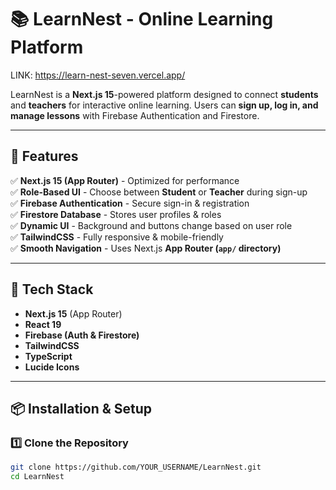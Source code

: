 ﻿# 📚 LearnNest - Online Learning Platform  

LINK: https://learn-nest-seven.vercel.app/

LearnNest is a **Next.js 15**-powered platform designed to connect **students** and **teachers** for interactive online learning. Users can **sign up, log in, and manage lessons** with Firebase Authentication and Firestore.  

---

## 🚀 Features  

✅ **Next.js 15 (App Router)** - Optimized for performance  
✅ **Role-Based UI** - Choose between **Student** or **Teacher** during sign-up  
✅ **Firebase Authentication** - Secure sign-in & registration  
✅ **Firestore Database** - Stores user profiles & roles  
✅ **Dynamic UI** - Background and buttons change based on user role  
✅ **TailwindCSS** - Fully responsive & mobile-friendly  
✅ **Smooth Navigation** - Uses Next.js **App Router (`app/` directory)**  

---

## 📂 Tech Stack  

- **Next.js 15** (App Router)  
- **React 19**  
- **Firebase (Auth & Firestore)**  
- **TailwindCSS**  
- **TypeScript**  
- **Lucide Icons**  

---

## 📦 Installation & Setup  

### 1️⃣ Clone the Repository  
```sh
git clone https://github.com/YOUR_USERNAME/LearnNest.git
cd LearnNest
